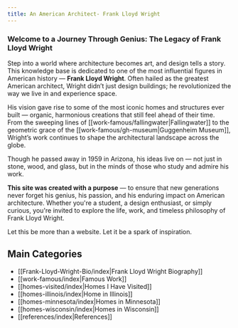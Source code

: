 ```yaml
---
title: An American Architect- Frank Lloyd Wright
---
```

### Welcome to a Journey Through Genius: The Legacy of Frank Lloyd Wright

Step into a world where architecture becomes art, and design tells a story. This knowledge base is dedicated to one of the most influential figures in American history — **Frank Lloyd Wright**. Often hailed as the greatest American architect, Wright didn’t just design buildings; he revolutionized the way we live in and experience space.

His vision gave rise to some of the most iconic homes and structures ever built — organic, harmonious creations that still feel ahead of their time. From the sweeping lines of [[work-famous/fallingwater|Fallingwater]] to the geometric grace of the [[work-famous/gh-museum|Guggenheim Museum]], Wright’s work continues to shape the architectural landscape across the globe.

Though he passed away in 1959 in Arizona, his ideas live on — not just in stone, wood, and glass, but in the minds of those who study and admire his work.

**This site was created with a purpose** — to ensure that new generations never forget his genius, his passion, and his enduring impact on American architecture. Whether you're a student, a design enthusiast, or simply curious, you're invited to explore the life, work, and timeless philosophy of Frank Lloyd Wright.

Let this be more than a website. Let it be a spark of inspiration.

## Main Categories

* [[Frank-Lloyd-Wright-Bio/index|Frank Lloyd Wright Biography]]
* [[work-famous/index|Famous Work]]
* [[homes-visited/index|Homes I Have Visited]]
* [[homes-illinois/index|Home in Illinois]]
* [[homes-minnesota/index|Homes in Minnesota]]
* [[homes-wisconsin/index|Homes in Wisconsin]]
* [[references/index|References]]
